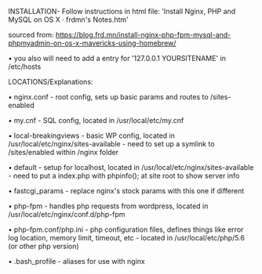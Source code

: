 INSTALLATION- 
Follow instructions in html file:
	'Install Nginx, PHP and MySQL on OS X · frdmn's Notes.htm'

sourced from:
	https://blog.frd.mn/install-nginx-php-fpm-mysql-and-phpmyadmin-on-os-x-mavericks-using-homebrew/

• you also will need to add a entry for '127.0.0.1  YOURSITENAME' in /etc/hosts

LOCATIONS/Explanations:

• nginx.conf - root config, sets up basic params and routes to /sites-enabled

• my.cnf - SQL config, located in /usr/local/etc/my.cnf

• local-breakingviews - basic WP config, located in /usr/local/etc/nginx/sites-available
	- need to set up a symlink to /sites/enabled within /nginx folder

• default - setup for localhost, located in /usr/local/etc/nginx/sites-available
	- need to put a index.php with phpinfo(); at site root to show server info

• fastcgi_params - replace nginx's stock params with this one if different

• php-fpm - handles php requests from wordpress, located in /usr/local/etc/nginx/conf.d/php-fpm

• php-fpm.conf/php.ini - php configuration files, defines things like error log location, memory limit, timeout, etc
	- located in /usr/local/etc/php/5.6 (or other php version)

• .bash_profile - aliases for use with nginx